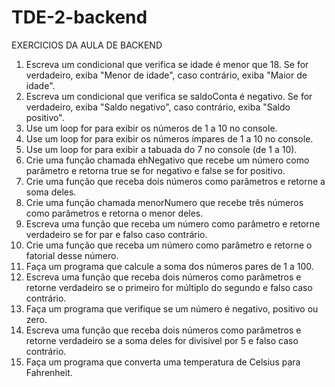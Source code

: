 # TDE-2-backend
EXERCICIOS DA AULA DE BACKEND

1. Escreva um condicional que verifica se idade é menor que 18. Se for verdadeiro, exiba "Menor de idade", caso contrário, exiba "Maior de idade".
2. Escreva um condicional que verifica se saldoConta é negativo. Se for verdadeiro, exiba "Saldo negativo", caso contrário, exiba "Saldo positivo".
3. Use um loop for para exibir os números de 1 a 10 no console.
4. Use um loop for para exibir os números ímpares de 1 a 10 no console.
5. Use um loop for para exibir a tabuada do 7 no console (de 1 a 10).
6. Crie uma função chamada ehNegativo que recebe um número como parâmetro e retorna true se for negativo e false se for positivo.
7. Crie uma função que receba dois números como parâmetros e retorne a soma deles.
8. Crie uma função chamada menorNumero que recebe três números como parâmetros e retorna o menor deles.
9. Escreva uma função que receba um número como parâmetro e retorne verdadeiro se for par e falso caso contrário.
10. Crie uma função que receba um número como parâmetro e retorne o fatorial desse número.
11. Faça um programa que calcule a soma dos números pares de 1 a 100.
12. Escreva uma função que receba dois números como parâmetros e retorne verdadeiro se o primeiro for múltiplo do segundo e falso caso contrário.
13. Faça um programa que verifique se um número é negativo, positivo ou zero.
14. Escreva uma função que receba dois números como parâmetros e retorne verdadeiro se a soma deles for divisível por 5 e falso caso contrário.
15. Faça um programa que converta uma temperatura de Celsius para Fahrenheit.
